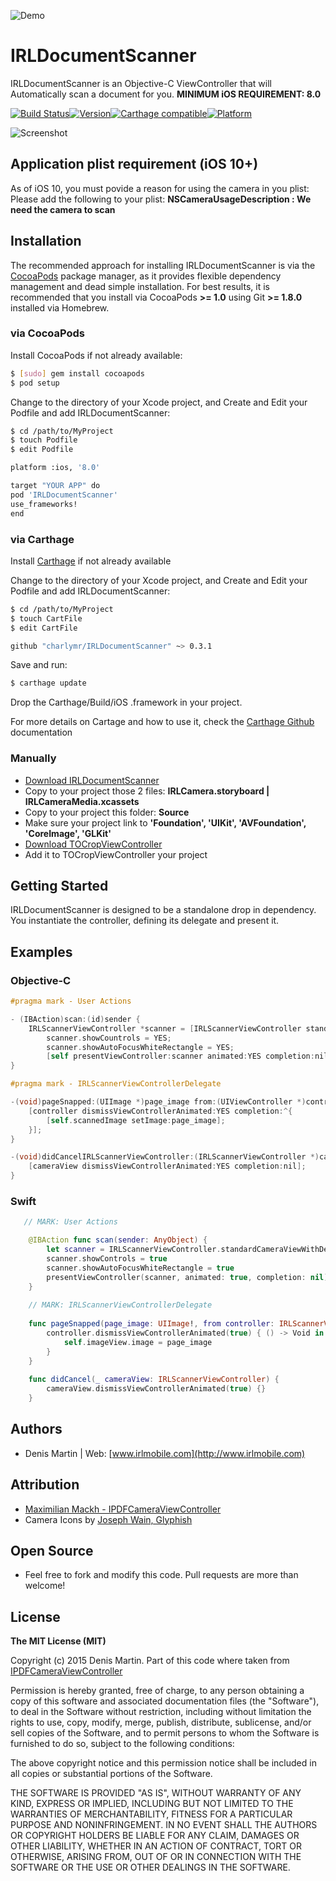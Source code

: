 ![Demo](https://github.com/charlymr/IRLDocumentScanner/blob/master/Medias/iphone-scan.gif?raw=true)

# IRLDocumentScanner

IRLDocumentScanner is an Objective-C ViewController that will Automatically scan a document for you.
**MINIMUM iOS REQUIREMENT: 8.0**

[![Build Status](https://travis-ci.org/charlymr/IRLDocumentScanner.svg?branch=master)](https://travis-ci.org/charlymr/IRLDocumentScanner)[![Version](https://img.shields.io/cocoapods/v/IRLDocumentScanner.svg?style=flat)](http://cocoapods.org/pods/IRLDocumentScanner)[![Carthage compatible](https://img.shields.io/badge/Carthage-compatible-4BC51D.svg?style=flat)](https://github.com/Carthage/Carthage)[![Platform](https://img.shields.io/cocoapods/p/IRLDocumentScanner.svg?style=flat)](http://cocoapods.org/pods/IRLDocumentScanner)

![Screenshot](https://github.com/charlymr/IRLDocumentScanner/blob/master/Medias/scan.jpg?raw=true)

## Application plist requirement (iOS 10+)

As of iOS 10, you must povide a reason for using the camera in you plist:
Please add the following to your plist:
**NSCameraUsageDescription : We need the camera to scan**

## Installation

The recommended approach for installing IRLDocumentScanner is via the [CocoaPods](http://cocoapods.org/) package manager, as it provides flexible dependency management and dead simple installation. For best results, it is recommended that you install via CocoaPods **>= 1.0** using Git **>= 1.8.0** installed via Homebrew.

### via CocoaPods

Install CocoaPods if not already available:

``` bash
$ [sudo] gem install cocoapods
$ pod setup
```

Change to the directory of your Xcode project, and Create and Edit your Podfile and add IRLDocumentScanner:

``` bash
$ cd /path/to/MyProject
$ touch Podfile
$ edit Podfile

platform :ios, '8.0'

target "YOUR APP" do
pod 'IRLDocumentScanner'
use_frameworks!
end

```

### via Carthage

Install [Carthage](https://github.com/Carthage/Carthage#installing-carthage) if not already available 

Change to the directory of your Xcode project, and Create and Edit your Podfile and add IRLDocumentScanner:

``` bash
$ cd /path/to/MyProject
$ touch CartFile
$ edit CartFile

github "charlymr/IRLDocumentScanner" ~> 0.3.1
```

Save and run:
``` bash
$ carthage update
```

Drop the Carthage/Build/iOS .framework in your project.

For more details on Cartage and how to use it, check the [Carthage Github](https://github.com/Carthage/Carthage) documentation


### Manually

- [Download IRLDocumentScanner](../../archive/master.zip)
- Copy to your project those 2 files: <strong> IRLCamera.storyboard | IRLCameraMedia.xcassets </strong>
- Copy to your project this folder: <strong> Source </strong>
- Make sure your project link to  <strong>  'Foundation', 'UIKit', 'AVFoundation', 'CoreImage',  'GLKit' </strong>
- [Download TOCropViewController](https://github.com/TimOliver/TOCropViewController/archive/2.0.7.zip)
- Add it to TOCropViewController your project


## Getting Started

IRLDocumentScanner is designed to be a standalone drop in dependency. You instantiate the controller, defining its delegate and present it.


## Examples

### Objective-C

```  objective-c
#pragma mark - User Actions

- (IBAction)scan:(id)sender {
    IRLScannerViewController *scanner = [IRLScannerViewController standardCameraViewWithDelegate:self];
        scanner.showCountrols = YES;
        scanner.showAutoFocusWhiteRectangle = YES;
        [self presentViewController:scanner animated:YES completion:nil];
}

#pragma mark - IRLScannerViewControllerDelegate

-(void)pageSnapped:(UIImage *)page_image from:(UIViewController *)controller {
    [controller dismissViewControllerAnimated:YES completion:^{
        [self.scannedImage setImage:page_image];
    }];
}

-(void)didCancelIRLScannerViewController:(IRLScannerViewController *)cameraView {
    [cameraView dismissViewControllerAnimated:YES completion:nil];
}
```

### Swift

``` Swift
   // MARK: User Actions

    @IBAction func scan(sender: AnyObject) {
        let scanner = IRLScannerViewController.standardCameraViewWithDelegate(self)
        scanner.showControls = true
        scanner.showAutoFocusWhiteRectangle = true
        presentViewController(scanner, animated: true, completion: nil)
    }
    
    // MARK: IRLScannerViewControllerDelegate
    
    func pageSnapped(page_image: UIImage!, from controller: IRLScannerViewController!) {
        controller.dismissViewControllerAnimated(true) { () -> Void in
            self.imageView.image = page_image
        }
    }
    
    func didCancel(_ cameraView: IRLScannerViewController) {
        cameraView.dismissViewControllerAnimated(true) {}
    }
```


## Authors

- Denis Martin | Web: [www.irlmobile.com](http://www.irlmobile.com)



## Attribution

- [Maximilian Mackh - IPDFCameraViewController](https://github.com/mmackh/IPDFCameraViewController)
- Camera Icons by [Joseph Wain, Glyphish](http://www.glyphish.com)


## Open Source

- Feel free to fork and modify this code. Pull requests are more than welcome!



## License

**The MIT License (MIT)**

Copyright (c) 2015 Denis Martin. Part of this code where taken from [IPDFCameraViewController](https://github.com/mmackh/IPDFCameraViewController)

Permission is hereby granted, free of charge, to any person obtaining a copy
of this software and associated documentation files (the "Software"), to deal
in the Software without restriction, including without limitation the rights
to use, copy, modify, merge, publish, distribute, sublicense, and/or sell
copies of the Software, and to permit persons to whom the Software is
furnished to do so, subject to the following conditions:

The above copyright notice and this permission notice shall be included in
all copies or substantial portions of the Software.

THE SOFTWARE IS PROVIDED "AS IS", WITHOUT WARRANTY OF ANY KIND, EXPRESS OR
IMPLIED, INCLUDING BUT NOT LIMITED TO THE WARRANTIES OF MERCHANTABILITY,
FITNESS FOR A PARTICULAR PURPOSE AND NONINFRINGEMENT. IN NO EVENT SHALL THE
AUTHORS OR COPYRIGHT HOLDERS BE LIABLE FOR ANY CLAIM, DAMAGES OR OTHER
LIABILITY, WHETHER IN AN ACTION OF CONTRACT, TORT OR OTHERWISE, ARISING FROM,
OUT OF OR IN CONNECTION WITH THE SOFTWARE OR THE USE OR OTHER DEALINGS IN
THE SOFTWARE.
